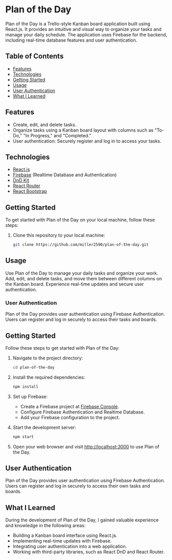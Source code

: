 # Plan of the Day

Plan of the Day is a Trello-style Kanban board application built using React.js. It provides an intuitive and visual way to organize your tasks and manage your daily schedule. 
The application uses Firebase for the backend, including real-time database features and user authentication.


## Table of Contents

- [Features](#features)
- [Technologies](#technologies)
- [Getting Started](#getting-started)
- [Usage](#usage)
- [User Authentication](#user-authentication)
- [What I Learned](#what-i-learned)


## Features

- Create, edit, and delete tasks.
- Organize tasks using a Kanban board layout with columns such as "To-Do," "In Progress," and "Completed."
- User authentication: Securely register and log in to access your tasks.

## Technologies

- [React.js](https://reactjs.org/)
- [Firebase](https://firebase.google.com/) (Realtime Database and Authentication)
- [DnD Kit](https://dndkit.com/)
- [React Router](https://reactrouter.com/)
- [React Bootstrap](https://react-bootstrap.netlify.app/)
  

## Getting Started

To get started with Plan of the Day on your local machine, follow these steps:

1. Clone this repository to your local machine:

   ```bash
   git clone https://github.com/miller2590/plan-of-the-day.git
   ```

## Usage

Use Plan of the Day to manage your daily tasks and organize your work. Add, edit, and delete tasks, and move them between different columns on the Kanban board. Experience real-time updates and secure user authentication.

### User Authentication

Plan of the Day provides user authentication using Firebase Authentication. Users can register and log in securely to access their tasks and boards.

## Getting Started

Follow these steps to get started with Plan of the Day:

1. Navigate to the project directory:

    ```bash
    cd plan-of-the-day
    ```

2. Install the required dependencies:

    ```bash
    npm install
    ```

3. Set up Firebase:

    - Create a Firebase project at [Firebase Console](https://console.firebase.google.com/).
    - Configure Firebase Authentication and Realtime Database.
    - Add your Firebase configuration to the project.

4. Start the development server:

    ```bash
    npm start
    ```

5. Open your web browser and visit [http://localhost:3000](http://localhost:3000) to use Plan of the Day.

## User Authentication
Plan of the Day provides user authentication using Firebase Authentication. Users can register and log in securely to access their own tasks and boards.

## What I Learned

During the development of Plan of the Day, I gained valuable experience and knowledge in the following areas:

- Building a Kanban board interface using React.js.
- Implementing real-time updates with Firebase.
- Integrating user authentication into a web application.
- Working with third-party libraries, such as React DnD and React Router.
